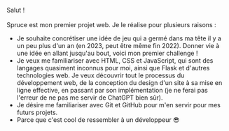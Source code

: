 Salut ! \
\
Spruce est mon premier projet web. Je le réalise pour plusieurs raisons :
- Je souhaite concrétiser une idée de jeu qui a germé dans ma tête il y a un peu plus d'un an (en 2023, peut être même fin 2022). Donner vie à une idée en allant jusqu'au bout, voici mon premier challenge !
- Je veux me familiariser avec HTML, CSS et JavaScript, qui sont des langages quasiment inconnus pour moi, ainsi que Flask et d'autres technologies web. Je veux découvrir tout le processus du développement web, de la conception du design d'un site à sa mise en ligne effective, en passant par son implémentation (je ne ferai pas l'erreur de ne pas me servir de ChatGPT bien sûr).
- Je désire me familiariser avec Git et GitHub pour m'en servir pour mes futurs projets.
- Parce que c'est cool de ressembler à un développeur 😎
